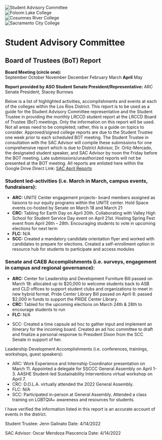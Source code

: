 <!-- Page 1 -->
![Student Advisory Committee](https://www.arc.losrios.edu/images/arc-logo.png)  
![Folsom Lake College](https://www.flc.losrios.edu/images/flc-logo.png)  
![Cosumnes River College](https://www.crc.losrios.edu/images/crc-logo.png)  
![Sacramento City College](https://www.scc.losrios.edu/images/scc-logo.png)  

# Student Advisory Committee  
## Board of Trustees (BoT) Report  

**Board Meeting (circle one):**  
September  October  November  December  February  March  **April**  May  

**Report provided by ASO Student Senate President/Representative:** ARC Senate President, Stacey Burrows  

Below is a list of highlighted activities, accomplishments and events at each of the colleges within the Los Rios District. This report is to be used as a guide for the Student Advisory Committee representative and the Student Trustee in providing the monthly LRCCD student report at the LRCCD Board of Trustee (BoT) meetings. Only the information on this report will be used. Not all areas need to be completed; rather, this is a guide on topics to consider. Approved/signed college reports are due to the Student Trustee one week prior to each scheduled BOT meeting. The Student Trustee in consultation with the SAC Advisor will compile these submissions for one comprehensive report which is due to District Advisor, Dr. Ortiz-Mercado, the designated student speaker, and SAC Advisor by noon the Friday before the BOT meeting. Late submissions/unauthorized reports will not be presented at the BOT meeting. All reports are enlisted here within the Google Drive Direct Link: [SAC April Reports](#)  

### Student led-activities (i.e. March in March, campus events, fundraisers):  
- **ARC:** UNITE Center engagement projects- board members assigned as liaisons to our equity programs within the UNITE center. Hold Space events co-hosted by Senate on March 18 and March 21  
- **CRC:** Tabling for Earth Day on April 20th. Collaborating with Valley High School for Student Service Day event on April 21st. Hosting Spring Fest event from April 26th – 28th. Encouraging students to vote in upcoming elections for next term  
- **FLC:** N/A  
- **SCC:** Created a mandatory candidate orientation flyer and worked with candidates to prepare for elections. Created a self-enrollment option in resource hub for students to participate and access modules  

### Senate and CAEB Accomplishments (i.e. surveys, engagement in campus and regional governance):  
- **ARC:** Center for Leadership and Development Furniture Bill passed on March 18: allocated up to $20,000 to welcome students back to ASB and CLD offices to support student clubs and organizations to meet in new hybrid format. Pride Center Library Bill passed on April 8: passed $2,000 in funds to support the PRIDE Center Library.  
- **CRC:** Tabled for the upcoming elections on March 24th & 28th to encourage students to run  
- **FLC:** N/A  
<!-- Page 2 -->
- SCC: Created a time capsule ad hoc to gather input and implement an itinerary for the incoming board. Created an ad hoc committee to draft and finalize a personal response to President Dixon from the SCC Senate in support of her.

Leadership Development Accomplishments (i.e. conferences, trainings, workshops, guest speakers):
- ARC: Work Experience and Internship Coordinator presentation on March 11. Appointed a delegate for SSCCC General Assembly on April 1-3. AASHE Student-led Sustainability Interventions virtual workshop on April 7.
- CRC: D.O.L.A. virtually attended the 2022 General Assembly.
- FLC: N/A
- SCC: Participated in-person at General Assembly. Attended a class training on LGBTQIA+ awareness and resources for students.

I have verified the information listed in this report is an accurate account of events in the district.

Student Trustee: Jenn Galinato  Date: 4/14/2022

SAC Advisor: Oscar Mendoza Plascencia  Date: 4/14/2022
